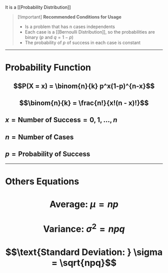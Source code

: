 It is a [[Probability Distribution]]

> [!important] **Recommended Conditions for Usage**
> - Is a problem that has n cases independents
> - Each case is a [[Bernoulli Distribution]], so the probabilities are binary ($p$ and $q=1-p$)
> - The probability of $p$ of success in each case is constant

---

# Probability Function 

## $$P(X = x) = \binom{n}{k} p^x(1-p)^{n-x}$$

## $$\binom{n}{k} = \frac{n!}{x!(n - x)!}$$

## $x = \text{Number of Success} = 0,1, \dots, n$
## $n = \text{Number of Cases}$
## $p = \text{Probability of Success}$

---

# Others Equations

# $$\text{Average: }  \mu = np$$
# $$\text{Variance: }  \sigma^2 = npq$$
# $$\text{Standard Deviation: }  \sigma = \sqrt{npq}$$